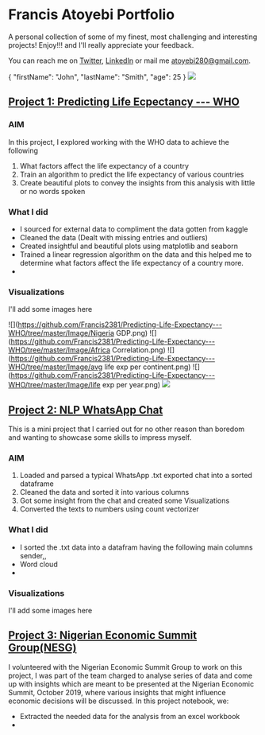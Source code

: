# Francis Atoyebi Portfolio
A personal collection of some of my finest, most challenging and interesting projects! Enjoy!!! and I'll really appreciate your feedback. 

You can reach me on [Twitter](https://twitter.com/FrancisAtoyebi), [LinkedIn](https://www.linkedin.com/in/francis-atoyebi) or mail me atoyebi280@gmail.com.

{
  "firstName": "John",
  "lastName": "Smith",
  "age": 25
}
<a href='https://github.com/Francis2381/Predicting-Life-Expectancy---WHO'> <img src='https://github.com/Francis2381/Predicting-Life-Expectancy---WHO/tree/master/Image/avg life exp per continent.png' /></a>
## [Project 1: Predicting Life Ecpectancy --- WHO](https://github.com/Francis2381/Predicting-Life-Expectancy---WHO)

### AIM
In this project, I explored working with the WHO data to achieve the following
1. What factors affect the life expectancy of a country
2. Train an algorithm to predict the life expectancy of various countries
3. Create beautiful plots to convey the insights from this analysis with little or no words spoken

### What I did
+ I sourced for external data to compliment the data gotten from kaggle
+ Cleaned the data (Dealt with missing entries and outliers)
+ Created insightful and beautiful plots using matplotlib and seaborn
+ Trained a linear regression algorithm on the data and this helped me to determine what factors affect the life expectancy of a country more.
+

### Visualizations
I'll add some images here


![](https://github.com/Francis2381/Predicting-Life-Expectancy---WHO/tree/master/Image/Nigeria GDP.png) 
![](https://github.com/Francis2381/Predicting-Life-Expectancy---WHO/tree/master/Image/Africa Correlation.png) 
![](https://github.com/Francis2381/Predicting-Life-Expectancy---WHO/tree/master/Image/avg life exp per continent.png) 
![](https://github.com/Francis2381/Predicting-Life-Expectancy---WHO/tree/master/Image/life exp per year.png) 
![](https://github.com/Francis2381/Predicting-Life-Expectancy---WHO/tree/master/Image/Losses.png)



## [Project 2: NLP WhatsApp Chat](https://github.com/Francis2381/NLP---Whatsapp-Chat)

This is a mini project that I carried out for no other reason than boredom and wanting to showcase some skills to impress myself.

### AIM
1. Loaded and parsed a typical WhatsApp .txt exported chat into a sorted dataframe
2. Cleaned the data and sorted it into various columns
3. Got some insight from the chat and created some Visualizations
4. Converted the texts to numbers using count vectorizer

### What I did
+ I sorted the .txt data into a datafram having the following main columns sender,, 
+ Word cloud
+ 

### Visualizations

I'll add some images here



## [Project 3: Nigerian Economic Summit Group(NESG)](https://github.com/Francis2381/NESG)

I volunteered with the Nigerian Economic Summit Group to work on this project, I was part of the team charged to analyse series of data and come up with insights which are meant to be presented at the Nigerian Economic Summit, October 2019, where various insights that might influence economic decisions will be discussed. In this project notebook, we:
+ Extracted the needed data for the analysis from an excel workbook
+
